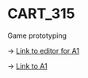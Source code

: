 # CART_315
Game prototyping

-> [Link to editor for A1](https://twinery.org/2/#/stories/ba68ecaf-aad8-44ba-ab82-4cbb09e2b12d)

-> [Link to A1](https://notlein.github.io/CART_315/A%20thing.html)


